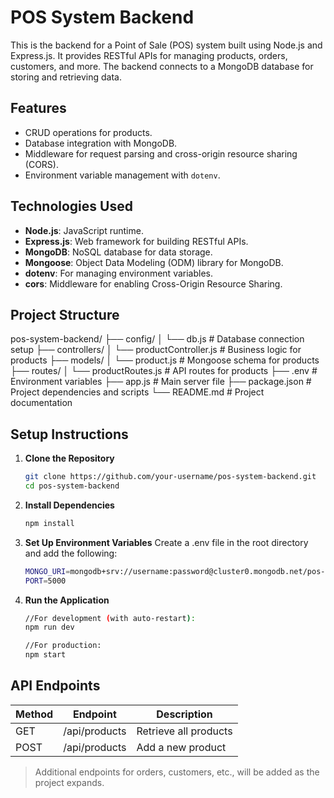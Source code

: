 # POS System Backend

This is the backend for a Point of Sale (POS) system built using Node.js and Express.js. It provides RESTful APIs for managing products, orders, customers, and more. The backend connects to a MongoDB database for storing and retrieving data.

## Features

- CRUD operations for products.
- Database integration with MongoDB.
- Middleware for request parsing and cross-origin resource sharing (CORS).
- Environment variable management with `dotenv`.

## Technologies Used

- **Node.js**: JavaScript runtime.
- **Express.js**: Web framework for building RESTful APIs.
- **MongoDB**: NoSQL database for data storage.
- **Mongoose**: Object Data Modeling (ODM) library for MongoDB.
- **dotenv**: For managing environment variables.
- **cors**: Middleware for enabling Cross-Origin Resource Sharing.

## Project Structure

pos-system-backend/ ├── config/ │ └── db.js # Database connection setup ├── controllers/ │ └── productController.js # Business logic for products ├── models/ │ └── product.js # Mongoose schema for products ├── routes/ │ └── productRoutes.js # API routes for products ├── .env # Environment variables ├── app.js # Main server file ├── package.json # Project dependencies and scripts └── README.md # Project documentation


## Setup Instructions

1. **Clone the Repository**
   ```bash
   git clone https://github.com/your-username/pos-system-backend.git
   cd pos-system-backend
   ```

2. **Install Dependencies**
   ```bash
   npm install
   ```
   
3. **Set Up Environment Variables** Create a .env file in the root directory and add the following:
   ```bash
   MONGO_URI=mongodb+srv://username:password@cluster0.mongodb.net/pos-system?retryWrites=true&w=majority
   PORT=5000
   ```  

4. **Run the Application**
   ```bash
   //For development (with auto-restart):
   npm run dev

   //For production:
   npm start
   ```


## API Endpoints

| Method | Endpoint          | Description              |
|--------|-------------------|--------------------------|
| GET    | /api/products     | Retrieve all products    |
| POST   | /api/products     | Add a new product        |

> Additional endpoints for orders, customers, etc., will be added as the project expands.
